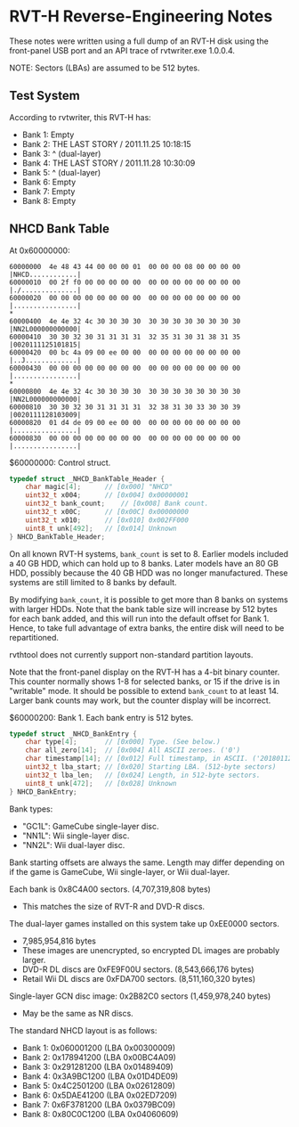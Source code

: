 # RVT-H Reverse-Engineering Notes

These notes were written using a full dump of an RVT-H disk using the
front-panel USB port and an API trace of rvtwriter.exe 1.0.0.4.

NOTE: Sectors (LBAs) are assumed to be 512 bytes.

## Test System

According to rvtwriter, this RVT-H has:
* Bank 1: Empty
* Bank 2: THE LAST STORY / 2011.11.25 10:18:15
* Bank 3: ^ (dual-layer)
* Bank 4: THE LAST STORY / 2011.11.28 10:30:09
* Bank 5: ^ (dual-layer)
* Bank 6: Empty
* Bank 7: Empty
* Bank 8: Empty

## NHCD Bank Table

At 0x60000000:

```
60000000  4e 48 43 44 00 00 00 01  00 00 00 08 00 00 00 00  |NHCD............|
60000010  00 2f f0 00 00 00 00 00  00 00 00 00 00 00 00 00  |./..............|
60000020  00 00 00 00 00 00 00 00  00 00 00 00 00 00 00 00  |................|
*
60000400  4e 4e 32 4c 30 30 30 30  30 30 30 30 30 30 30 30  |NN2L000000000000|
60000410  30 30 32 30 31 31 31 31  32 35 31 30 31 38 31 35  |0020111125101815|
60000420  00 bc 4a 09 00 ee 00 00  00 00 00 00 00 00 00 00  |..J.............|
60000430  00 00 00 00 00 00 00 00  00 00 00 00 00 00 00 00  |................|
*
60000800  4e 4e 32 4c 30 30 30 30  30 30 30 30 30 30 30 30  |NN2L000000000000|
60000810  30 30 32 30 31 31 31 31  32 38 31 30 33 30 30 39  |0020111128103009|
60000820  01 d4 de 09 00 ee 00 00  00 00 00 00 00 00 00 00  |................|
60000830  00 00 00 00 00 00 00 00  00 00 00 00 00 00 00 00  |................|
```

$60000000: Control struct.
```c
typedef struct _NHCD_BankTable_Header {
	char magic[4];		// [0x000] "NHCD"
	uint32_t x004;		// [0x004] 0x00000001
	uint32_t bank_count;	// [0x008] Bank count.
	uint32_t x00C;		// [0x00C] 0x00000000
	uint32_t x010;		// [0x010] 0x002FF000
	uint8_t unk[492];	// [0x014] Unknown
} NHCD_BankTable_Header;
```

On all known RVT-H systems, `bank_count` is set to 8. Earlier models included
a 40 GB HDD, which can hold up to 8 banks. Later models have an 80 GB HDD,
possibly because the 40 GB HDD was no longer manufactured. These systems are
still limited to 8 banks by default.

By modifying `bank_count`, it is possible to get more than 8 banks on systems
with larger HDDs. Note that the bank table size will increase by 512 bytes
for each bank added, and this will run into the default offset for Bank 1.
Hence, to take full advantage of extra banks, the entire disk will need to
be repartitioned.

rvthtool does not currently support non-standard partition layouts.

Note that the front-panel display on the RVT-H has a 4-bit binary counter.
This counter normally shows 1-8 for selected banks, or 15 if the drive is
in "writable" mode. It should be possible to extend `bank_count` to at
least 14. Larger bank counts may work, but the counter display will be
incorrect.

$60000200: Bank 1. Each bank entry is 512 bytes.
```c
typedef struct _NHCD_BankEntry {
	char type[4];		// [0x000] Type. (See below.)
	char all_zero[14];	// [0x004] All ASCII zeroes. ('0')
	char timestamp[14];	// [0x012] Full timestamp, in ASCII. ('20180112222720')
	uint32_t lba_start;	// [0x020] Starting LBA. (512-byte sectors)
	uint32_t lba_len;	// [0x024] Length, in 512-byte sectors.
	uint8_t unk[472];	// [0x028] Unknown
} NHCD_BankEntry;
```

Bank types:
* "GC1L": GameCube single-layer disc.
* "NN1L": Wii single-layer disc.
* "NN2L": Wii dual-layer disc.

Bank starting offsets are always the same. Length may differ depending on if
the game is GameCube, Wii single-layer, or Wii dual-layer.

Each bank is 0x8C4A00 sectors. (4,707,319,808 bytes)
* This matches the size of RVT-R and DVD-R discs.

The dual-layer games installed on this system take up 0xEE0000 sectors.
* 7,985,954,816 bytes
* These images are unencrypted, so encrypted DL images are probably larger.
* DVD-R DL discs are 0xFE9F00U sectors. (8,543,666,176 bytes)
* Retail Wii DL discs are 0xFDA700 sectors. (8,511,160,320 bytes)

Single-layer GCN disc image: 0x2B82C0 sectors (1,459,978,240 bytes)
* May be the same as NR discs.

The standard NHCD layout is as follows:
* Bank 1: 0x060001200 (LBA 0x00300009)
* Bank 2: 0x178941200 (LBA 0x00BC4A09)
* Bank 3: 0x291281200 (LBA 0x01489409)
* Bank 4: 0x3A9BC1200 (LBA 0x01D4DE09)
* Bank 5: 0x4C2501200 (LBA 0x02612809)
* Bank 6: 0x5DAE41200 (LBA 0x02ED7209)
* Bank 7: 0x6F3781200 (LBA 0x0379BC09)
* Bank 8: 0x80C0C1200 (LBA 0x04060609)

